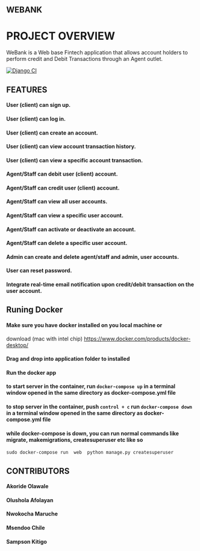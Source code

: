 ## WEBANK 

# PROJECT OVERVIEW

WeBank is a Web base Fintech application that allows account holders to perform credit and Debit Transactions through an Agent outlet.

[![Django CI](https://github.com/decadevs/week-9-task-python-pod-b/actions/workflows/ci.yml/badge.svg)](https://github.com/decadevs/week-9-task-python-pod-b/actions/workflows/ci.yml)


## FEATURES

#### User (client) can sign up.
#### User (client) can log in.
#### User (client) can create an account.
#### User (client) can view account transaction history.
#### User (client) can view a specific account transaction.
#### Agent/Staff can debit user (client) account.
#### Agent/Staff can credit user (client) account.
#### Agent/Staff can view all user accounts.
#### Agent/Staff can view a specific user account.
#### Agent/Staff can activate or deactivate an account.
#### Agent/Staff can delete a specific user account.
#### Admin can create and delete agent/staff and admin, user accounts.
#### User can reset password.
#### Integrate real-time email notification upon credit/debit transaction on the user account.


## Runing Docker 

#### Make sure you have docker installed on you local machine or 
download (mac with intel chip) https://www.docker.com/products/docker-desktop/
#### Drag and drop into application folder to installed
#### Run the docker app 
#### to start server in the container, run `docker-compose up` in a terminal window opened in the same directory as docker-compose.yml file
#### to stop server in the container, push `control + c` run `docker-compose down` in a terminal window opened in the same directory as docker-compose.yml file
#### while docker-compose is down, you can run normal commands like migrate, makemigrations, createsuperuser etc like so
`sudo docker-compose run  web  python manage.py createsuperuser`



## CONTRIBUTORS
#### Akoride Olawale 
#### Olushola Afolayan
#### Nwokocha Maruche
#### Msendoo Chile
#### Sampson Kitigo
